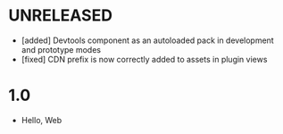 # UNRELEASED

  * [added] Devtools component as an autoloaded pack in development and prototype modes
  * [fixed] CDN prefix is now correctly added to assets in plugin views

# 1.0

  * Hello, Web

